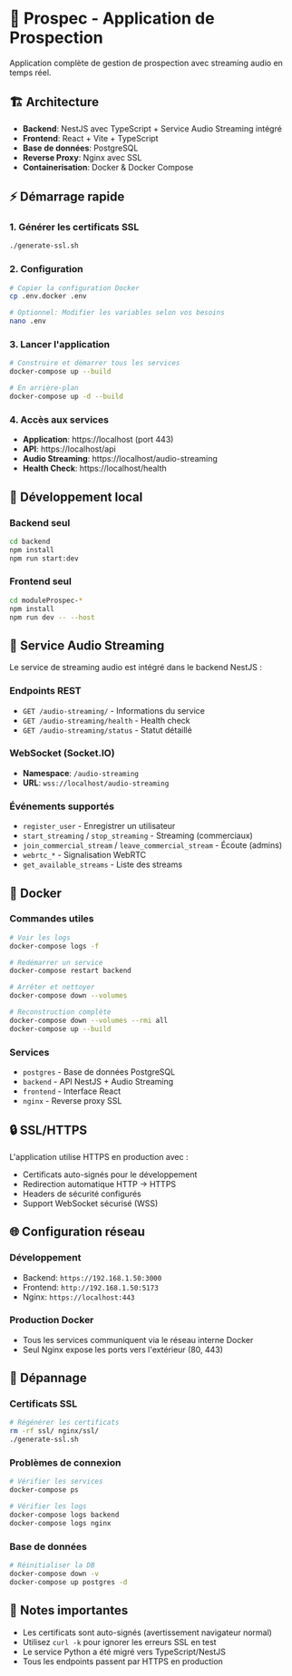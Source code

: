 # 🚀 Prospec - Application de Prospection

Application complète de gestion de prospection avec streaming audio en temps réel.

## 🏗️ Architecture

- **Backend**: NestJS avec TypeScript + Service Audio Streaming intégré
- **Frontend**: React + Vite + TypeScript  
- **Base de données**: PostgreSQL
- **Reverse Proxy**: Nginx avec SSL
- **Containerisation**: Docker & Docker Compose

## ⚡ Démarrage rapide

### 1. Générer les certificats SSL
```bash
./generate-ssl.sh
```

### 2. Configuration
```bash
# Copier la configuration Docker
cp .env.docker .env

# Optionnel: Modifier les variables selon vos besoins
nano .env
```

### 3. Lancer l'application
```bash
# Construire et démarrer tous les services
docker-compose up --build

# En arrière-plan
docker-compose up -d --build
```

### 4. Accès aux services
- **Application**: https://localhost (port 443)
- **API**: https://localhost/api
- **Audio Streaming**: https://localhost/audio-streaming  
- **Health Check**: https://localhost/health

## 🔧 Développement local

### Backend seul
```bash
cd backend
npm install
npm run start:dev
```

### Frontend seul  
```bash
cd moduleProspec-*
npm install
npm run dev -- --host
```

## 📡 Service Audio Streaming

Le service de streaming audio est intégré dans le backend NestJS :

### Endpoints REST
- `GET /audio-streaming/` - Informations du service
- `GET /audio-streaming/health` - Health check
- `GET /audio-streaming/status` - Statut détaillé

### WebSocket (Socket.IO)
- **Namespace**: `/audio-streaming`
- **URL**: `wss://localhost/audio-streaming`

### Événements supportés
- `register_user` - Enregistrer un utilisateur
- `start_streaming` / `stop_streaming` - Streaming (commerciaux)
- `join_commercial_stream` / `leave_commercial_stream` - Écoute (admins)
- `webrtc_*` - Signalisation WebRTC
- `get_available_streams` - Liste des streams

## 🐳 Docker

### Commandes utiles
```bash
# Voir les logs
docker-compose logs -f

# Redémarrer un service
docker-compose restart backend

# Arrêter et nettoyer
docker-compose down --volumes

# Reconstruction complète
docker-compose down --volumes --rmi all
docker-compose up --build
```

### Services
- `postgres` - Base de données PostgreSQL
- `backend` - API NestJS + Audio Streaming  
- `frontend` - Interface React
- `nginx` - Reverse proxy SSL

## 🔒 SSL/HTTPS

L'application utilise HTTPS en production avec :
- Certificats auto-signés pour le développement
- Redirection automatique HTTP → HTTPS
- Headers de sécurité configurés
- Support WebSocket sécurisé (WSS)

## 🌐 Configuration réseau

### Développement
- Backend: `https://192.168.1.50:3000`
- Frontend: `http://192.168.1.50:5173`
- Nginx: `https://localhost:443`

### Production Docker
- Tous les services communiquent via le réseau interne Docker
- Seul Nginx expose les ports vers l'extérieur (80, 443)

## 🚨 Dépannage

### Certificats SSL
```bash
# Régénérer les certificats
rm -rf ssl/ nginx/ssl/
./generate-ssl.sh
```

### Problèmes de connexion
```bash
# Vérifier les services
docker-compose ps

# Vérifier les logs
docker-compose logs backend
docker-compose logs nginx
```

### Base de données
```bash
# Réinitialiser la DB
docker-compose down -v
docker-compose up postgres -d
```

## 📝 Notes importantes

- Les certificats sont auto-signés (avertissement navigateur normal)
- Utilisez `curl -k` pour ignorer les erreurs SSL en test
- Le service Python a été migré vers TypeScript/NestJS
- Tous les endpoints passent par HTTPS en production